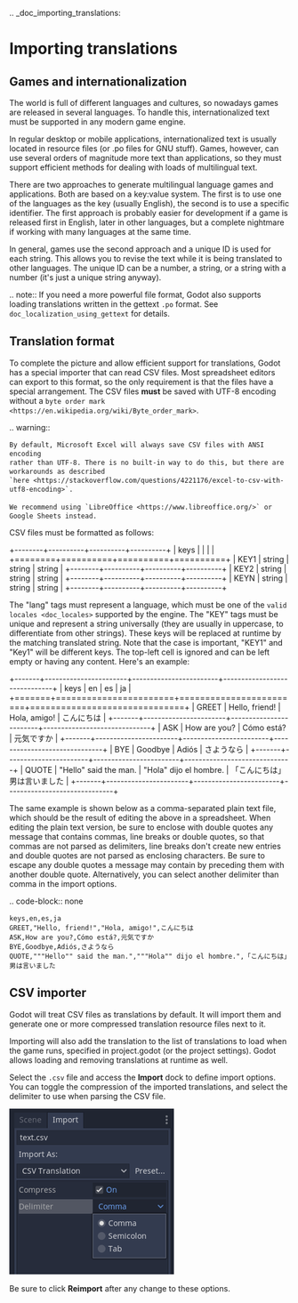 .. _doc_importing_translations:

Importing translations
======================

Games and internationalization
------------------------------

The world is full of different languages and cultures, so nowadays games
are released in several languages. To handle this, internationalized text
must be supported in any modern game engine.

In regular desktop or mobile applications, internationalized text is
usually located in resource files (or .po files for GNU stuff). Games,
however, can use several orders of magnitude more text than
applications, so they must support efficient methods for dealing with
loads of multilingual text.

There are two approaches to generate multilingual language games and
applications. Both are based on a key:value system. The first is to use
one of the languages as the key (usually English), the second is to use a
specific identifier. The first approach is probably easier for
development if a game is released first in English, later in other
languages, but a complete nightmare if working with many languages at
the same time.

In general, games use the second approach and a unique ID is used for
each string. This allows you to revise the text while it is being
translated to other languages. The unique ID can be a number, a string,
or a string with a number (it's just a unique string anyway).

.. note:: If you need a more powerful file format, Godot also supports
          loading translations written in the gettext `.po` format. See
          `doc_localization_using_gettext` for details.

Translation format
------------------

To complete the picture and allow efficient support for translations,
Godot has a special importer that can read CSV files. Most spreadsheet
editors can export to this format, so the only requirement is that the files
have a special arrangement. The CSV files **must** be saved with UTF-8 encoding
without a `byte order mark <https://en.wikipedia.org/wiki/Byte_order_mark>`.

.. warning::

    By default, Microsoft Excel will always save CSV files with ANSI encoding
    rather than UTF-8. There is no built-in way to do this, but there are
    workarounds as described
    `here <https://stackoverflow.com/questions/4221176/excel-to-csv-with-utf8-encoding>`.

    We recommend using `LibreOffice <https://www.libreoffice.org/>` or Google Sheets instead.

CSV files must be formatted as follows:

+--------+----------+----------+----------+
| keys   | <lang1>  | <lang2>  | <langN>  |
+========+==========+==========+==========+
| KEY1   | string   | string   | string   |
+--------+----------+----------+----------+
| KEY2   | string   | string   | string   |
+--------+----------+----------+----------+
| KEYN   | string   | string   | string   |
+--------+----------+----------+----------+

The "lang" tags must represent a language, which must be one of the `valid
locales <doc_locales>` supported by the engine. The "KEY" tags must be
unique and represent a string universally (they are usually in
uppercase, to differentiate from other strings). These keys will be replaced at
runtime by the matching translated string. Note that the case is important,
"KEY1" and "Key1" will be different keys.
The top-left cell is ignored and can be left empty or having any content.
Here's an example:

+-------+-----------------------+------------------------+------------------------------+
| keys  | en                    | es                     | ja                           |
+=======+=======================+========================+==============================+
| GREET | Hello, friend!        | Hola, amigo!           | こんにちは                   |
+-------+-----------------------+------------------------+------------------------------+
| ASK   | How are you?          | Cómo está?             | 元気ですか                   |
+-------+-----------------------+------------------------+------------------------------+
| BYE   | Goodbye               | Adiós                  | さようなら                   |
+-------+-----------------------+------------------------+------------------------------+
| QUOTE | "Hello" said the man. | "Hola" dijo el hombre. | 「こんにちは」男は言いました |
+-------+-----------------------+------------------------+------------------------------+

The same example is shown below as a comma-separated plain text file,
which should be the result of editing the above in a spreadsheet.
When editing the plain text version, be sure to enclose with double
quotes any message that contains commas, line breaks or double quotes,
so that commas are not parsed as delimiters, line breaks don't create new
entries and double quotes are not parsed as enclosing characters. Be sure
to escape any double quotes a message may contain by preceding them with
another double quote. Alternatively, you can select another delimiter than
comma in the import options.

.. code-block:: none

    keys,en,es,ja
    GREET,"Hello, friend!","Hola, amigo!",こんにちは
    ASK,How are you?,Cómo está?,元気ですか
    BYE,Goodbye,Adiós,さようなら
    QUOTE,"""Hello"" said the man.","""Hola"" dijo el hombre.",「こんにちは」男は言いました

CSV importer
------------

Godot will treat CSV files as translations by default. It will import them
and generate one or more compressed translation resource files next to it.

Importing will also add the translation to the list of
translations to load when the game runs, specified in project.godot (or the
project settings). Godot allows loading and removing translations at
runtime as well.

Select the `.csv` file and access the **Import** dock to define import
options. You can toggle the compression of the imported translations, and
select the delimiter to use when parsing the CSV file.

![](img/import_csv.png)

Be sure to click **Reimport** after any change to these options.
